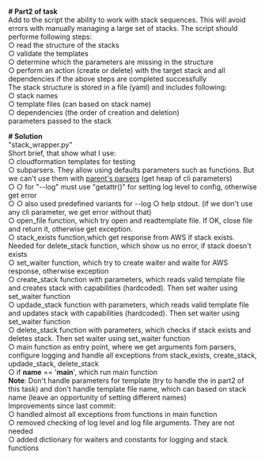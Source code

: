 <b># Part2 of task</b><br>
Add to the script the ability to work with stack sequences. This will avoid errors with manually managing a large set of stacks. The script should performe following steps:<br>
	○ read the structure of the stacks<br>
	○ validate the templates<br>
	○ determine which the parameters are missing in the structure<br>
	○ perform an action (create or delete) with the target stack and all dependencies if the above steps are completed successfully<br>
The stack structure is stored in a file (yaml) and  includes following:<br>
	○ stack names<br>
	○ template files (can based on stack name)<br>
	○ dependencies (the order of creation and deletion)<br>
parameters passed to the stack<br>

<b># Solution</b><br>
"stack_wrapper.py"<br>
Short brief, that show what I use:<br>
	○ cloudformation templates for testing<br>
	○ subparsers. They allow using defaults parameters such as functions. But we can't use them with <a href="https://docs.python.org/3/library/argparse.html#parents">parent's parsers</a> (get heap of cli parameters)<br>
		○ ○ for "--log" must use "getattr()" for setting log level to config, otherwise get error<br>
		○ ○ also used predefined variants for --log
	○ help stdout. (if we don't use any cli parameter, we get error without that)<br>
	○ open_file function, which try open and readtemplate file. If OK, close file and return it, otherwise get exception. <br>
	○ stack_exists function,which get response from AWS if stack exists. Needed for delete_stack function, which show us no error, if stack doesn't exists<br>
	○ set_waiter function, which try to create waiter and waite for AWS response, otherwise exception<br>
	○ create_stack function with parameters, which reads valid template file and creates stack with capabilities (hardcoded). Then set waiter using set_waiter function<br>
	○ updade_stack function with parameters, which reads valid template file and updates stack with capabilities (hardcoded). Then set waiter using set_waiter function<br>
	○ delete_stack function with parameters, which checks if stack exists and deletes stack. Then set waiter using set_waiter function<br>
	○ main function as entry point, where we get arguments fom parsers, configure logging and handle all exceptions from stack_exists, create_stack, updade_stack, delete_stack<br>
	○ if __name__ == '__main__', which run main function<br>
<b>Note</b>: Don't handle parameters for template (try to handle the in part2 of this task) and don't handle template file name, which can based on stack name (leave an opportunity of setting different names)<br>
Improvements since last commit:<br>
	○ handled almost all exceptions from functions in main function<br>
	○ removed checking of log level and log file arguments. They are not needed<br>
	○ added dictionary for waiters and constants for logging and stack functions<br>
 
